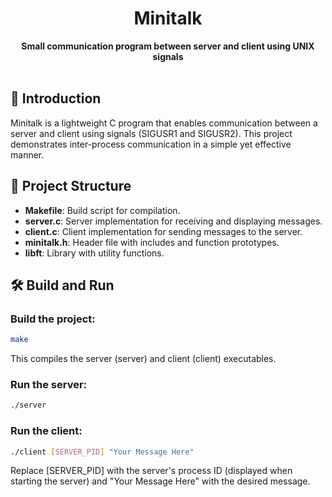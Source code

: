 <h1 align="center">Minitalk</h1>

<div align="center">
  <strong>Small communication program between server and client using UNIX signals</strong>
</div>

<br />

## 🚀 Introduction

Minitalk is a lightweight C program that enables communication between a server and client using signals (SIGUSR1 and SIGUSR2). This project demonstrates inter-process communication in a simple yet effective manner.

## 📂 Project Structure

- **Makefile**: Build script for compilation.
- **server.c**: Server implementation for receiving and displaying messages.
- **client.c**: Client implementation for sending messages to the server.
- **minitalk.h**: Header file with includes and function prototypes.
- **libft**: Library with utility functions.

## 🛠️ Build and Run

### Build the project:

```bash
make
```

This compiles the server (server) and client (client) executables.

### Run the server:
```bash
./server
```

### Run the client:
```bash
./client [SERVER_PID] "Your Message Here"
```

Replace [SERVER_PID] with the server's process ID (displayed when starting the server) and "Your Message Here" with the desired message.
